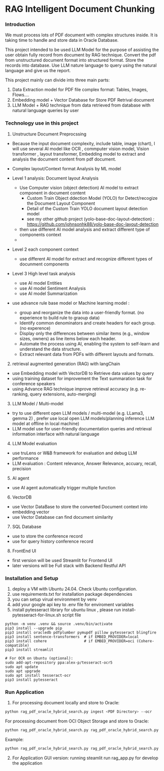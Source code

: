 # RAG Intelligent Document Chunking 


### Introduction

We must process lots of PDF document with complex structures inside. It is taking time to handle and store data in Oracle Database.

This project intended to be used LLM Model for the purpose of assisting the user obtain fully record from document by RAG technique. Convert the pdf from unstructured document format into structured format. Store the records into database. Use LLM nature language to query using the natural language and give us the report. 


This project mainly can divide into three main parts: 
1. Data Extraction model for PDF file complex format: Tables, Images, Flows.... 
2. Embedding model + Vector Database for Store PDF Retrival document
3. LLM Model + RAG technique from data retrieved from database with natural language queries by user 

### Technology use in this project
1. Unstructure Document Preprocssing
- Because the input document complexity, include table, image (chart), I will use several AI model  like OCR , commputer vision model, Vision transformer , layout transformer, Embedding model to extract and analysis the document content from pdf document.
- Complex layout/Context format Analysis by ML model 
- Level 1 analysis: Document layout Analysis
  - Use Computer vision (object detection) AI model to extract component in document content
    - Custom Train Object ddection Model (YOLO) for Detect/recogize the Document Layout Component
    - Detail of the Custom Train YOLO document layout detection model 
    - see my other github project (yolo-base-doc-layout-detection) :  <https://github.com/johnsonhk88/yolo-base-doc-layout-detection> 
  - then use different AI model analysis and extract different type of components context
  -
- Level 2 each component context 
  - use different AI model for extract and recognize different types of docunment components

- Level 3 High level task analysis
  - use AI model Entities 
  - use AI model Sentiment Analysis
  - use AI model Summarization 

- use advance rule base model or Machine learning  model :
  - group and reorganize the data into a user-friendly format. (no experience to build rule to graoup data)
  - Identify common denominators and create headers for each group. (no experence)
  - Display only the differences between similar items (e.g., window sizes, owners) as line items below each header. 
  - Automate the process using AI, enabling the system to self-learn and understand the data structure.  
  - Extract relevant data from PDFs with different layouts and formats.

2. retrieval augmented generation (RAG) with langChain  
- use Embedding model with VectorDB to Retrieve data values by query
- using training dataset for improvement the Text summaration task for conference speakers
- using Advance RAG technique improve retrieval accuracy (e.g. re-ranking, query extensions, auto-merging)

3. LLM Model / Multi-model 
- try to use different open LLM models / multi-model (e.g. LLama3, gemma 2) , prefer use local open LLM models(planning inference LLM model at offline in local machine)
- LLM model use for user-friendly documentation queries and retrieval information interface with natural language

4. LLM Model evaluation
- use truLens or W&B framework for evaluation and debug LLM performance
- LLM evaluation : Content relevance, Answer Relevance, accuary, recall, precision 

5. AI agent
- use AI agent automatically trigger multiple function 

6. VectorDB 
- use Vector DataBase to store the converted Document context into embedding vector
- use Vector Database can find document similarity 

7. SQL Database
- use to store the conference record
- use for query history conference record

8. FrontEnd UI
- first version will be used Streamlit for Frontend UI
- later versions will be Full stack with Backend Restful API



### Installation and Setup

1. deploy a VM with Ubuntu 24.04. Check Ubuntu configuration.
2. use requirements.txt for installation package dependencies
3. you can setup virual environment by venv 
4. add your google api key to .env file  for enviroment variables
5. install pytesseract library for ubuntu linux , please run install-pytesseract-for-linux.sh script file 


```Code
python -m venv .venv && source .venv/bin/activate
pip3 install --upgrade pip
pip3 install oracledb pdfplumber pymupdf pillow pytesseract blingfire
pip3 install sentence-transformers  # if EMBED_PROVIDER=local
pip3 install cohere                 # if EMBED_PROVIDER=oci (Cohere-compatible)
pip3 install streamlit

# For OCR on Ubuntu (optional):
sudo add-apt-repository ppa:alex-p/tesseract-ocr5
sudo apt update
sudo apt upgrade
sudo apt install tesseract-ocr
pip3 install pytesseract

```


### Run Application
1. For processing document locally and store to Oracle:
     
```bash
python rag_pdf_oracle_hybrid_search.py ingest <PDF Directory> --ocr
```

For processing document from OCI Object Storage and store to Oracle:

```bash
python rag_pdf_oracle_hybrid_search.py rag_pdf_oracle_hybrid_search.py ingestfromoci <compartment_id> <bucket_name> <namespace_name> <prefix> --ocr
```

Example:

```bash
python rag_pdf_oracle_hybrid_search.py rag_pdf_oracle_hybrid_search.py ingestfromoci <compartment_id> <bucket_name> <namespace_name> "" --ocr
```


2. For Application GUI version: 
    running steamlit run rag_app.py for develop the application

